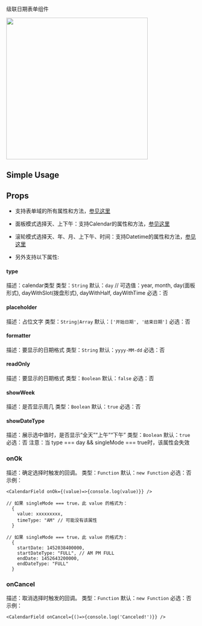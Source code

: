 

级联日期表单组件

<img src="https://img.alicdn.com/tps/TB1me1UPFXXXXajXVXXXXXXXXXX-750-1334.png" width="375">

## Simple Usage

## Props

- 支持表单域的所有属性和方法，[参见这里](https://salt-ui.github.io/components/field)
- 面板模式选择天、上下午：支持Calendar的属性和方法，[参见这里](https://salt-ui.github.io/components/calendar)
- 滚轮模式选择天、年、月、上下午、时间：支持Datetime的属性和方法，[参见这里](https://salt-ui.github.io/components/datetime)

- 另外支持以下属性:

#### type
描述：calendar类型
类型：`String`
默认：`day` // 可选值：year, month, day(面板形式), dayWithSlot(拨盘形式), dayWithHalf, dayWithTime
必选：否

#### placeholder
描述：占位文字
类型：`String|Array`
默认：`['开始日期', '结束日期']`
必选：否

#### formatter
描述：要显示的日期格式
类型：`String`
默认：`yyyy-MM-dd`
必选：否

#### readOnly
描述：要显示的日期格式
类型：`Boolean`
默认：`false`
必选：否

#### showWeek
描述：是否显示周几
类型：`Boolean`
默认：`true`
必选：否

#### showDateType
描述：展示选中值时，是否显示“全天”“上午”“下午”
类型：`Boolean`
默认：`true`
必选：否
注意：当 type === day && singleMode === true时，该属性会失效

### onOk
描述：确定选择时触发的回调。
类型：`Function`
默认：`new Function`
必选：否
示例：
```
<CalendarField onOk={(value)=>{console.log(value)}} />

// 如果 singleMode === true，此 value 的格式为：
  {
    value: xxxxxxxxx,
    timeType: "AM" // 可能没有该属性
  }

// 如果 singleMode === true，此 value 的格式为：
  {
    startDate: 1452038400000,
    startDateType: "FULL", // AM PM FULL
    endDate: 1452643200000,
    endDateType: "FULL"
  }
```

### onCancel
描述：取消选择时触发的回调。
类型：`Function`
默认：`new Function`
必选：否
示例：
```
<CalendarField onCancel={()=>{console.log('Canceled!')}} />
```

